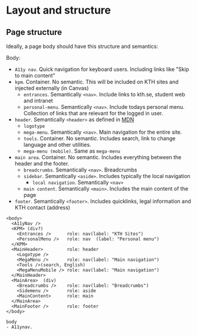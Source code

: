 # Layout and structure

## Page structure

Ideally, a page body should have this structure and semantics:

Body:

- `A11y nav`. Quick navigation for keyboard users. Including links like "Skip to main content"
- `kpm`. Container. No semantic. This will be included on KTH sites and injected externally (in Canvas)
  - `entrances`. Semantically `<nav>`. Include links to kth.se, student web and intranet
  - `personal-menu`. Semantically `<nav>`. Include todays personal menu. Collection of links that are relevant for the logged in user.
- `header`. Semantically `<header>` as defined in [MDN](https://developer.mozilla.org/en-US/docs/Web/Accessibility/ARIA/Roles/banner_role)
  - `logotype`
  - `mega-menu`. Semantically `<nav>`. Main navigation for the entire site.
  - `tools`. Container. No semantic. Includes search, link to change language and other utilities.
  - `mega-menu (mobile)`. Same as `mega-menu`
- `main area`. Container. No semantic. Includes everything between the header and the footer.
  - `breadcrumbs`. Semantically `<nav>`. Breadcrumbs
  - `sidebar`. Semantically `<aside>`. Includes typically the local navigation
    - `local navigation`. Semantically `<nav>`
  - `main content`. Semantically `<main>`. Includes the main content of the page
- `footer`. Semantically `<footer>`. Includes quicklinks, legal information and KTH contact (address)

```
<body>
  <A11yNav />
  <KPM> (div?)
    <Entrances />      role: nav(label: "KTH Sites")
    <PersonalMenu />   role: nav  (label: "Personal menu")
  </KPM>
  <MainHeader>         role: header
    <Logotype />
    <MegaMenu />       role: nav(label: "Main navigation")
    <Tools />(search, English)
    <MegaMenuMobile /> role: nav(label: "Main navigation")
  </MainHeader>
  <MainArea>  (div)
    <Breadcrumbs />    role: nav(label: "Breadcrumbs")
    <Sidemenu />       role: aside
    <MainContent>      role: main
  </MainArea>
  <MainFooter />       role: footer
</body>
```

```
body
- A11ynav.
```
